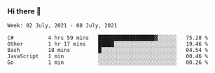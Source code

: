 ### Hi there 👋

<!--START_SECTION:waka-->
```text
Week: 02 July, 2021 - 08 July, 2021

C#           4 hrs 59 mins   ██████████████████▓░░░░░░   75.28 % 
Other        1 hr 17 mins    █████░░░░░░░░░░░░░░░░░░░░   19.46 % 
Bash         18 mins         █░░░░░░░░░░░░░░░░░░░░░░░░   04.54 % 
JavaScript   1 min           ░░░░░░░░░░░░░░░░░░░░░░░░░   00.46 % 
Go           1 min           ░░░░░░░░░░░░░░░░░░░░░░░░░   00.26 % 
```
<!--END_SECTION:waka-->
